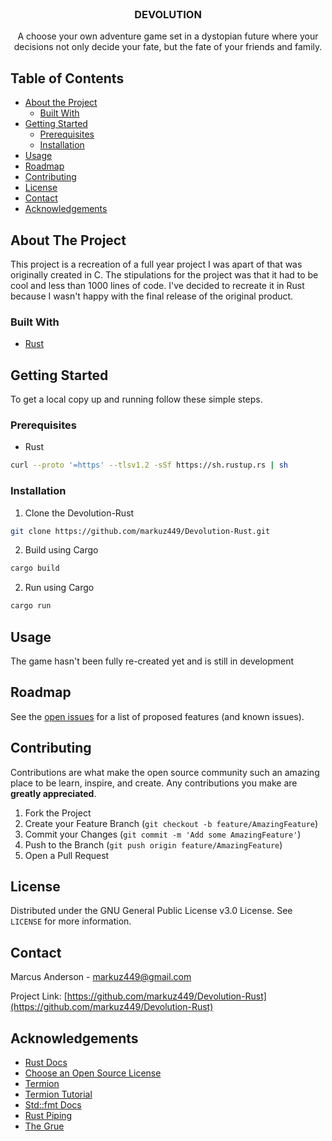 <!-- PROJECT LOGO -->
<br />
<p align="center">
  <a href="https://github.com/markuz449/Devolution-Rust">
  </a>

  <h3 align="center">DEVOLUTION</h3>

  <p align="center">
    A choose your own adventure game set in a dystopian future where your decisions not only decide your fate, but the fate of your friends and family.
  </p>
</p>



<!-- TABLE OF CONTENTS -->
## Table of Contents

* [About the Project](#about-the-project)
  * [Built With](#built-with)
* [Getting Started](#getting-started)
  * [Prerequisites](#prerequisites)
  * [Installation](#installation)
* [Usage](#usage)
* [Roadmap](#roadmap)
* [Contributing](#contributing)
* [License](#license)
* [Contact](#contact)
* [Acknowledgements](#acknowledgements)



<!-- ABOUT THE PROJECT -->
## About The Project

This project is a recreation of a full year project I was apart of that was originally created in C. The stipulations for the project was that it had to be cool and less than 1000 lines of code. I've decided to recreate it in Rust because I wasn't happy with the final release of the original product. 

### Built With

* [Rust](https://www.rust-lang.org/)



<!-- GETTING STARTED -->
## Getting Started

To get a local copy up and running follow these simple steps.

### Prerequisites

* Rust
```sh
curl --proto '=https' --tlsv1.2 -sSf https://sh.rustup.rs | sh
```

### Installation
 
1. Clone the Devolution-Rust
```sh
git clone https://github.com/markuz449/Devolution-Rust.git
```
2. Build using Cargo
```sh
cargo build
```
2. Run using Cargo
```sh
cargo run
```


<!-- USAGE EXAMPLES -->
## Usage

The game hasn't been fully re-created yet and is still in development



<!-- ROADMAP -->
## Roadmap

See the [open issues](https://github.com/markuz449/Devolution-Rust/issues) for a list of proposed features (and known issues).



<!-- CONTRIBUTING -->
## Contributing

Contributions are what make the open source community such an amazing place to be learn, inspire, and create. Any contributions you make are **greatly appreciated**.

1. Fork the Project
2. Create your Feature Branch (`git checkout -b feature/AmazingFeature`)
3. Commit your Changes (`git commit -m 'Add some AmazingFeature'`)
4. Push to the Branch (`git push origin feature/AmazingFeature`)
5. Open a Pull Request



<!-- LICENSE -->
## License

Distributed under the GNU General Public License v3.0 License. See `LICENSE` for more information.



<!-- CONTACT -->
## Contact

Marcus Anderson - markuz449@gmail.com

Project Link: [https://github.com/markuz449/Devolution-Rust](https://github.com/markuz449/Devolution-Rust)



<!-- ACKNOWLEDGEMENTS -->
## Acknowledgements

* [Rust Docs](https://doc.rust-lang.org/book/ch00-00-introduction.html)
* [Choose an Open Source License](https://choosealicense.com)
* [Termion](https://docs.rs/termion/1.5.6/termion/index.html)
* [Termion Tutorial](http://ticki.github.io/blog/making-terminal-applications-in-rust-with-termion/)
* [Std::fmt Docs](https://doc.rust-lang.org/std/fmt/)
* [Rust Piping](https://www.reddit.com/r/rust/comments/38jhva/piping_string_to_child_process_stdin/)
* [The Grue](https://en.wikipedia.org/wiki/Grue_(monster))